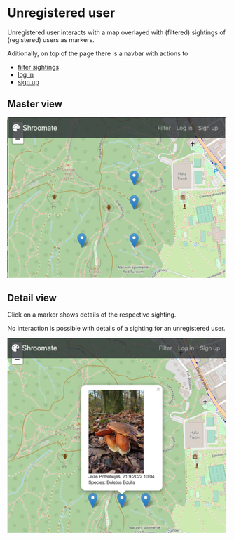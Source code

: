 # Unregistered user

Unregistered user interacts with a map overlayed with (filtered) sightings of (registered) users as markers.

Aditionally, on top of the page there is a navbar with actions to
- [filter sightings](filter.md)
- [log in](login.md)
- [sign up](signup.md)
  

## Master view

<img src="master-unregistered.png" alt="unregistered" width="500"/>

## Detail view

Click on a marker shows details of the respective sighting.

No interaction is possible with details of a sighting for an unregistered user.

<img src="detail-unregistered.png" alt="unregistered" width="500"/>
